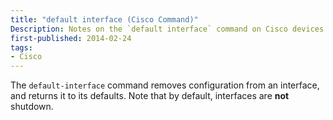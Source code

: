 ```yaml
---
title: "default interface (Cisco Command)"
Description: Notes on the `default interface` command on Cisco devices
first-published: 2014-02-24
tags:
- Cisco
---
```


The `default-interface` command removes configuration from an interface, 
and returns it to its defaults. Note that by default, interfaces are **not** 
shutdown.
